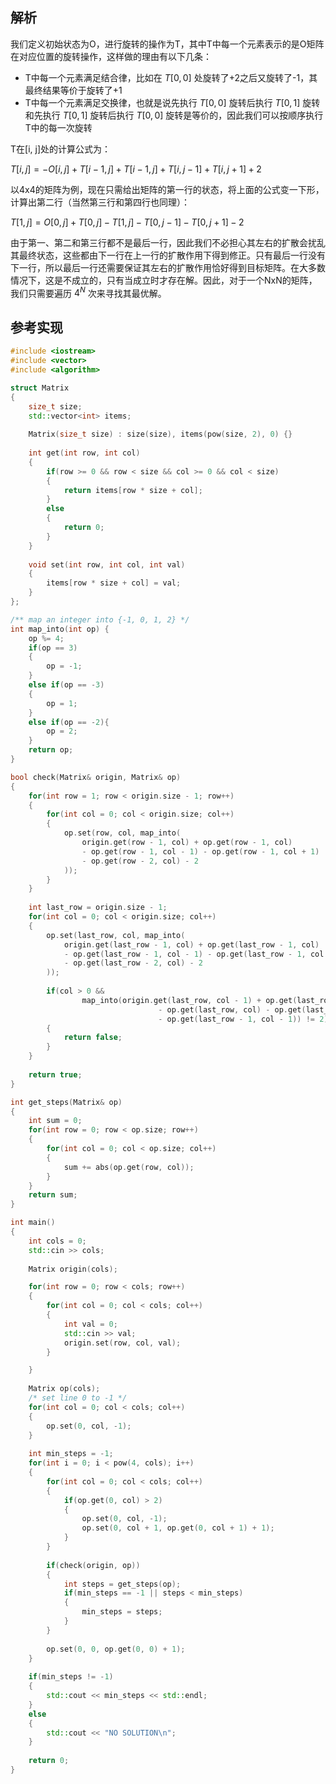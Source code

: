 ## 解析
我们定义初始状态为O，进行旋转的操作为T，其中T中每一个元素表示的是O矩阵在对应位置的旋转操作，这样做的理由有以下几条：

* T中每一个元素满足结合律，比如在 $T[0, 0]$ 处旋转了+2之后又旋转了-1，其最终结果等价于旋转了+1
* T中每一个元素满足交换律，也就是说先执行 $T[0, 0]$ 旋转后执行 $T[0, 1]$ 旋转和先执行 $T[0, 1]$ 旋转后执行 $T[0, 0]$ 旋转是等价的，因此我们可以按顺序执行T中的每一次旋转

T在[i, j]处的计算公式为：

$T[i, j] = -O[i, j] + T[i - 1, j] + T[i - 1, j] + T[i, j - 1] + T[i, j + 1] + 2$

以4x4的矩阵为例，现在只需给出矩阵的第一行的状态，将上面的公式变一下形，计算出第二行（当然第三行和第四行也同理）：

$T[1, j] = O[0, j] + T[0, j] - T[1, j] - T[0, j - 1] - T[0, j + 1] - 2$

由于第一、第二和第三行都不是最后一行，因此我们不必担心其左右的扩散会扰乱其最终状态，这些都由下一行在上一行的扩散作用下得到修正。只有最后一行没有下一行，所以最后一行还需要保证其左右的扩散作用恰好得到目标矩阵。在大多数情况下，这是不成立的，只有当成立时才存在解。因此，对于一个NxN的矩阵，我们只需要遍历 $4^N$ 次来寻找其最优解。

## 参考实现
```c++
#include <iostream>
#include <vector>
#include <algorithm>

struct Matrix
{
    size_t size;
    std::vector<int> items;
    
    Matrix(size_t size) : size(size), items(pow(size, 2), 0) {}
    
    int get(int row, int col)
    {
        if(row >= 0 && row < size && col >= 0 && col < size)
        {
            return items[row * size + col]; 
        }
        else
        {
            return 0;
        }
    }
    
    void set(int row, int col, int val)
    {
        items[row * size + col] = val;
    }
};

/** map an integer into {-1, 0, 1, 2} */
int map_into(int op) {
    op %= 4;
    if(op == 3)
    {
        op = -1;
    }
    else if(op == -3)
    {
        op = 1;
    }
    else if(op == -2){
        op = 2;
    }
    return op;
}

bool check(Matrix& origin, Matrix& op)
{
    for(int row = 1; row < origin.size - 1; row++)
    {
        for(int col = 0; col < origin.size; col++)
        {
            op.set(row, col, map_into(
                origin.get(row - 1, col) + op.get(row - 1, col)
                - op.get(row - 1, col - 1) - op.get(row - 1, col + 1)
                - op.get(row - 2, col) - 2
            ));
        }
    }
    
    int last_row = origin.size - 1;
    for(int col = 0; col < origin.size; col++)
    {
        op.set(last_row, col, map_into(
            origin.get(last_row - 1, col) + op.get(last_row - 1, col)
            - op.get(last_row - 1, col - 1) - op.get(last_row - 1, col + 1)
            - op.get(last_row - 2, col) - 2
        ));
        
        if(col > 0 && 
                map_into(origin.get(last_row, col - 1) + op.get(last_row, col - 1)
                                 - op.get(last_row, col) - op.get(last_row, col - 2)
                                 - op.get(last_row - 1, col - 1)) != 2)
        {
            return false; 
        }
    }
    
    return true;
}

int get_steps(Matrix& op)
{
    int sum = 0;
    for(int row = 0; row < op.size; row++)
    {
        for(int col = 0; col < op.size; col++)
        {
            sum += abs(op.get(row, col));
        }
    }
    return sum;
}

int main()
{
    int cols = 0;
    std::cin >> cols;
    
    Matrix origin(cols);

    for(int row = 0; row < cols; row++)
    {
        for(int col = 0; col < cols; col++)
        {
            int val = 0;
            std::cin >> val;
            origin.set(row, col, val);
        }

    }
    
    Matrix op(cols);
    /* set line 0 to -1 */
    for(int col = 0; col < cols; col++)
    {
        op.set(0, col, -1); 
    }
    
    int min_steps = -1;
    for(int i = 0; i < pow(4, cols); i++)
    {
        for(int col = 0; col < cols; col++)
        {
            if(op.get(0, col) > 2)
            {
                op.set(0, col, -1);
                op.set(0, col + 1, op.get(0, col + 1) + 1);
            }
        }
        
        if(check(origin, op))
        {
            int steps = get_steps(op);
            if(min_steps == -1 || steps < min_steps)
            {
                min_steps = steps; 
            }
        }
        
        op.set(0, 0, op.get(0, 0) + 1); 
    }
    
    if(min_steps != -1)
    {
        std::cout << min_steps << std::endl;
    }
    else
    {
        std::cout << "NO SOLUTION\n";
    }
    
    return 0;
}
```